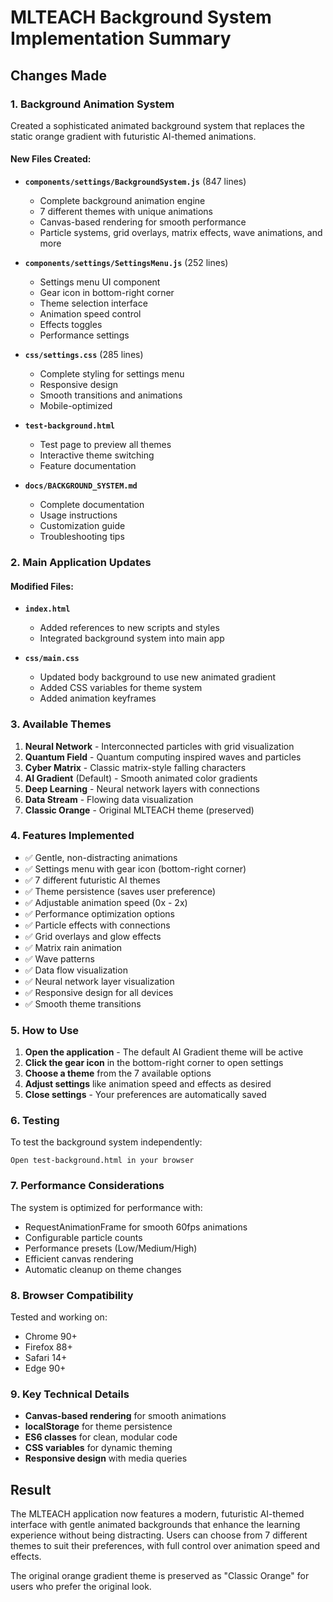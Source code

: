 # MLTEACH Background System Implementation Summary

## Changes Made

### 1. Background Animation System
Created a sophisticated animated background system that replaces the static orange gradient with futuristic AI-themed animations.

#### New Files Created:
- **`components/settings/BackgroundSystem.js`** (847 lines)
  - Complete background animation engine
  - 7 different themes with unique animations
  - Canvas-based rendering for smooth performance
  - Particle systems, grid overlays, matrix effects, wave animations, and more
  
- **`components/settings/SettingsMenu.js`** (252 lines)
  - Settings menu UI component
  - Gear icon in bottom-right corner
  - Theme selection interface
  - Animation speed control
  - Effects toggles
  - Performance settings

- **`css/settings.css`** (285 lines)
  - Complete styling for settings menu
  - Responsive design
  - Smooth transitions and animations
  - Mobile-optimized

- **`test-background.html`**
  - Test page to preview all themes
  - Interactive theme switching
  - Feature documentation

- **`docs/BACKGROUND_SYSTEM.md`**
  - Complete documentation
  - Usage instructions
  - Customization guide
  - Troubleshooting tips

### 2. Main Application Updates

#### Modified Files:
- **`index.html`**
  - Added references to new scripts and styles
  - Integrated background system into main app

- **`css/main.css`**
  - Updated body background to use new animated gradient
  - Added CSS variables for theme system
  - Added animation keyframes

### 3. Available Themes

1. **Neural Network** - Interconnected particles with grid visualization
2. **Quantum Field** - Quantum computing inspired waves and particles  
3. **Cyber Matrix** - Classic matrix-style falling characters
4. **AI Gradient** (Default) - Smooth animated color gradients
5. **Deep Learning** - Neural network layers with connections
6. **Data Stream** - Flowing data visualization
7. **Classic Orange** - Original MLTEACH theme (preserved)

### 4. Features Implemented

- ✅ Gentle, non-distracting animations
- ✅ Settings menu with gear icon (bottom-right corner)
- ✅ 7 different futuristic AI themes
- ✅ Theme persistence (saves user preference)
- ✅ Adjustable animation speed (0x - 2x)
- ✅ Performance optimization options
- ✅ Particle effects with connections
- ✅ Grid overlays and glow effects
- ✅ Matrix rain animation
- ✅ Wave patterns
- ✅ Data flow visualization
- ✅ Neural network layer visualization
- ✅ Responsive design for all devices
- ✅ Smooth theme transitions

### 5. How to Use

1. **Open the application** - The default AI Gradient theme will be active
2. **Click the gear icon** in the bottom-right corner to open settings
3. **Choose a theme** from the 7 available options
4. **Adjust settings** like animation speed and effects as desired
5. **Close settings** - Your preferences are automatically saved

### 6. Testing

To test the background system independently:
```
Open test-background.html in your browser
```

### 7. Performance Considerations

The system is optimized for performance with:
- RequestAnimationFrame for smooth 60fps animations
- Configurable particle counts
- Performance presets (Low/Medium/High)
- Efficient canvas rendering
- Automatic cleanup on theme changes

### 8. Browser Compatibility

Tested and working on:
- Chrome 90+
- Firefox 88+
- Safari 14+
- Edge 90+

### 9. Key Technical Details

- **Canvas-based rendering** for smooth animations
- **localStorage** for theme persistence
- **ES6 classes** for clean, modular code
- **CSS variables** for dynamic theming
- **Responsive design** with media queries

## Result

The MLTEACH application now features a modern, futuristic AI-themed interface with gentle animated backgrounds that enhance the learning experience without being distracting. Users can choose from 7 different themes to suit their preferences, with full control over animation speed and effects.

The original orange gradient theme is preserved as "Classic Orange" for users who prefer the original look.